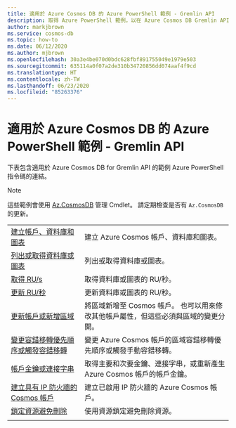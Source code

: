 ```yaml
---
title: 適用於 Azure Cosmos DB 的 Azure PowerShell 範例 - Gremlin API
description: 取得 Azure PowerShell 範例，以在 Azure Cosmos DB Gremlin API 帳戶中執行各種常見工作
author: markjbrown
ms.service: cosmos-db
ms.topic: how-to
ms.date: 06/12/2020
ms.author: mjbrown
ms.openlocfilehash: 30a3e4be070d0bdc628fbf891755049e1979e503
ms.sourcegitcommit: 635114a0f07a2de310b34720856dd074aaf4f9cd
ms.translationtype: HT
ms.contentlocale: zh-TW
ms.lasthandoff: 06/23/2020
ms.locfileid: "85263376"
---
```

# <a name="azure-powershell-samples-for-azure-cosmos-db-gremlin-api"></a>適用於 Azure Cosmos DB 的 Azure PowerShell 範例 - Gremlin API

下表包含適用於 Azure Cosmos DB for Gremlin API 的範例 Azure PowerShell 指令碼的連結。

> [!NOTE]
> 這些範例會使用 [Az.CosmosDB](https://docs.microsoft.com/powershell/module/az.cosmosdb) 管理 Cmdlet。 請定期檢查是否有 `Az.CosmosDB` 的更新。

| | |
|---|---|
|[建立帳戶、資料庫和圖表](scripts/powershell/gremlin/ps-gremlin-create.md?toc=%2fpowershell%2fmodule%2ftoc.json)| 建立 Azure Cosmos 帳戶、資料庫和圖表。 |
|[列出或取得資料庫或圖表](scripts/powershell/gremlin/ps-gremlin-list-get.md?toc=%2fpowershell%2fmodule%2ftoc.json)| 列出或取得資料庫或圖表。 |
|[取得 RU/s](scripts/powershell/gremlin/ps-gremlin-ru-get.md?toc=%2fpowershell%2fmodule%2ftoc.json)| 取得資料庫或圖表的 RU/秒。 |
|[更新 RU/秒](scripts/powershell/gremlin/ps-gremlin-ru-update.md?toc=%2fpowershell%2fmodule%2ftoc.json)| 更新資料庫或圖表的 RU/秒。 |
|[更新帳戶或新增區域](scripts/powershell/common/ps-account-update.md?toc=%2fpowershell%2fmodule%2ftoc.json)| 將區域新增至 Cosmos 帳戶。 也可以用來修改其他帳戶屬性，但這些必須與區域的變更分開。 |
|[變更容錯移轉優先順序或觸發容錯移轉](scripts/powershell/common/ps-account-failover-priority-update.md?toc=%2fpowershell%2fmodule%2ftoc.json)| 變更 Azure Cosmos 帳戶的區域容錯移轉優先順序或觸發手動容錯移轉。 |
|[帳戶金鑰或連接字串](scripts/powershell/common/ps-account-keys-connection-strings.md?toc=%2fpowershell%2fmodule%2ftoc.json)| 取得主要和次要金鑰、連接字串，或重新產生 Azure Cosmos 帳戶的帳戶金鑰。 |
|[建立具有 IP 防火牆的 Cosmos 帳戶](scripts/powershell/common/ps-account-firewall-create.md?toc=%2fpowershell%2fmodule%2ftoc.json)| 建立已啟用 IP 防火牆的 Azure Cosmos 帳戶。 |
|[鎖定資源避免刪除](scripts/powershell/gremlin/powershell-gremlin-lock.md?toc=%2fpowershell%2fmodule%2ftoc.json)| 使用資源鎖定避免刪除資源。 |
|||
